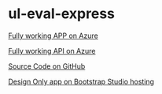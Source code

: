 # ul-eval-express

[Fully working APP on Azure](https://evalexpressweb.azurewebsites.net/)

[Fully working API on Azure](https://evalexpressapi.azurewebsites.net/api/pulse)

[Source Code on GitHub](https://github.com/cyberzenno/ul-eval-express)

[Design Only app on Bootstrap Studio hosting](https://eval-express.bss.design/)
